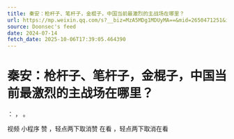 ```yaml
---
title: 秦安：枪杆子、笔杆子，金棍子，中国当前最激烈的主战场在哪里？
url: https://mp.weixin.qq.com/s?__biz=MzA5MDg1MDUyMA==&mid=2650471251&idx=1&sn=16545dfac67f8e7cc331f3e6491e205f
source: Doonsec's feed
date: 2024-07-14
fetch_date: 2025-10-06T17:39:05.464390
---
```


# 秦安：枪杆子、笔杆子，金棍子，中国当前最激烈的主战场在哪里？

：
，
。

视频
小程序
赞
，轻点两下取消赞
在看
，轻点两下取消在看